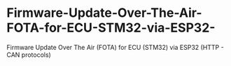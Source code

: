 # Firmware-Update-Over-The-Air-FOTA-for-ECU-STM32-via-ESP32-
Firmware Update Over The Air (FOTA) for ECU (STM32) via ESP32 (HTTP - CAN protocols)

